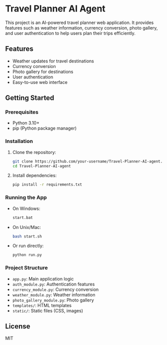 # Travel Planner AI Agent

This project is an AI-powered travel planner web application. It provides features such as weather information, currency conversion, photo gallery, and user authentication to help users plan their trips efficiently.

## Features
- Weather updates for travel destinations
- Currency conversion
- Photo gallery for destinations
- User authentication
- Easy-to-use web interface

## Getting Started

### Prerequisites
- Python 3.10+
- pip (Python package manager)

### Installation
1. Clone the repository:
   ```sh
   git clone https://github.com/your-username/Travel-Planner-AI-agent.git
   cd Travel-Planner-AI-agent
   ```
2. Install dependencies:
   ```sh
   pip install -r requirements.txt
   ```

### Running the App
- On Windows:
  ```sh
  start.bat
  ```
- On Unix/Mac:
  ```sh
  bash start.sh
  ```
- Or run directly:
  ```sh
  python run.py
  ```

### Project Structure
- `app.py`: Main application logic
- `auth_module.py`: Authentication features
- `currency_module.py`: Currency conversion
- `weather_module.py`: Weather information
- `photo_gallery_module.py`: Photo gallery
- `templates/`: HTML templates
- `static/`: Static files (CSS, images)

## License
MIT

